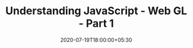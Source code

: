 ---
title: Understanding JavaScript - Web GL - Part 1
date: "2020-07-19T18:00:00+05:30"
template: "post"
draft: true
slug: "understanding-javascript-web-gl-part1"
category: "JavaScript"
tags:
  - "Understanding JavaScript"
  - "Web GL"
  - "Graphics in JS"
  - "Frontend"
description: "In this post we will be exploring more about WEb GL Basics. Web GL is the library used in JavaScript to view or create High GraPhics application on Browser. We can develop even games using JavaScipt that can be accessed using a Browser! Most important "
socialImage: "/media/image-2.jpg"
---